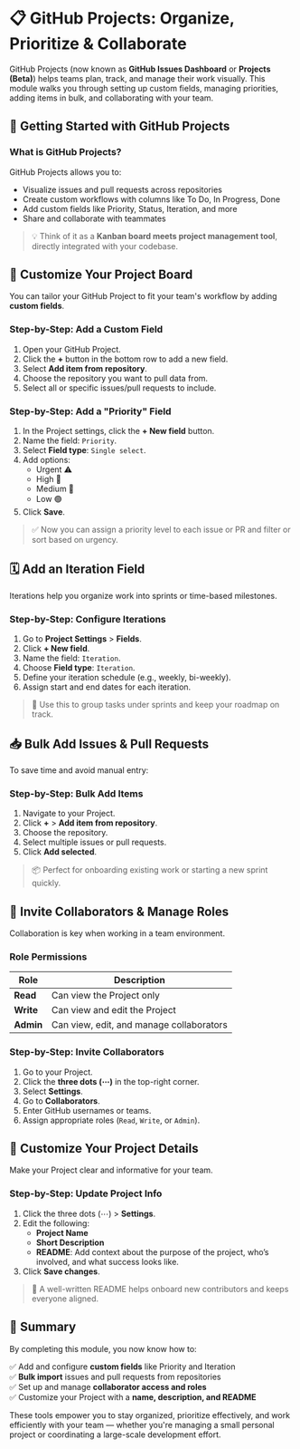 # 📋 GitHub Projects: Organize, Prioritize & Collaborate

GitHub Projects (now known as **GitHub Issues Dashboard** or **Projects (Beta)**) helps teams plan, track, and manage their work visually. This module walks you through setting up custom fields, managing priorities, adding items in bulk, and collaborating with your team.



## 🧱 Getting Started with GitHub Projects

### What is GitHub Projects?
GitHub Projects allows you to:
- Visualize issues and pull requests across repositories
- Create custom workflows with columns like To Do, In Progress, Done
- Add custom fields like Priority, Status, Iteration, and more
- Share and collaborate with teammates

> 💡 Think of it as a **Kanban board meets project management tool**, directly integrated with your codebase.



## 🔧 Customize Your Project Board

You can tailor your GitHub Project to fit your team's workflow by adding **custom fields**.

### Step-by-Step: Add a Custom Field

1. Open your GitHub Project.
2. Click the **+** button in the bottom row to add a new field.
3. Select **Add item from repository**.
4. Choose the repository you want to pull data from.
5. Select all or specific issues/pull requests to include.



### Step-by-Step: Add a "Priority" Field

1. In the Project settings, click the **+ New field** button.
2. Name the field: `Priority`.
3. Select **Field type**: `Single select`.
4. Add options:
   - Urgent ⚠️
   - High 🔺
   - Medium 🔻
   - Low 🟢
5. Click **Save**.

> ✅ Now you can assign a priority level to each issue or PR and filter or sort based on urgency.



## 🗓️ Add an Iteration Field

Iterations help you organize work into sprints or time-based milestones.

### Step-by-Step: Configure Iterations

1. Go to **Project Settings** > **Fields**.
2. Click **+ New field**.
3. Name the field: `Iteration`.
4. Choose **Field type**: `Iteration`.
5. Define your iteration schedule (e.g., weekly, bi-weekly).
6. Assign start and end dates for each iteration.

> 📆 Use this to group tasks under sprints and keep your roadmap on track.



## 📥 Bulk Add Issues & Pull Requests

To save time and avoid manual entry:

### Step-by-Step: Bulk Add Items

1. Navigate to your Project.
2. Click **+** > **Add item from repository**.
3. Choose the repository.
4. Select multiple issues or pull requests.
5. Click **Add selected**.

> 📦 Perfect for onboarding existing work or starting a new sprint quickly.



## 👥 Invite Collaborators & Manage Roles

Collaboration is key when working in a team environment.

### Role Permissions

| Role  | Description |
|-------|-------------|
| **Read** | Can view the Project only |
| **Write** | Can view and edit the Project |
| **Admin** | Can view, edit, and manage collaborators |

### Step-by-Step: Invite Collaborators

1. Go to your Project.
2. Click the **three dots (⋯)** in the top-right corner.
3. Select **Settings**.
4. Go to **Collaborators**.
5. Enter GitHub usernames or teams.
6. Assign appropriate roles (`Read`, `Write`, or `Admin`).



## 📝 Customize Your Project Details

Make your Project clear and informative for your team.

### Step-by-Step: Update Project Info

1. Click the three dots (⋯) > **Settings**.
2. Edit the following:
   - **Project Name**
   - **Short Description**
   - **README**: Add context about the purpose of the project, who’s involved, and what success looks like.
3. Click **Save changes**.

> 📄 A well-written README helps onboard new contributors and keeps everyone aligned.


## 🎯 Summary

By completing this module, you now know how to:

✅ Add and configure **custom fields** like Priority and Iteration  
✅ **Bulk import** issues and pull requests from repositories  
✅ Set up and manage **collaborator access and roles**  
✅ Customize your Project with a **name, description, and README**  

These tools empower you to stay organized, prioritize effectively, and work efficiently with your team — whether you're managing a small personal project or coordinating a large-scale development effort.

